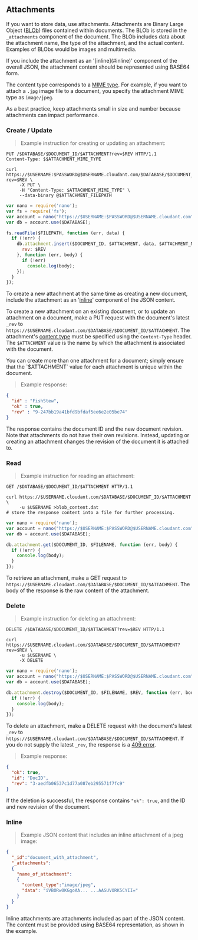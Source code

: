 ## Attachments

If you want to store data, use attachments.
Attachments are Binary Large Object ([BLOb](http://en.wikipedia.org/wiki/Binary_large_object)) files contained within documents.
The BLOb is stored in the `_attachments` component of the document.
The BLOb includes data about the attachment name, the type of the attachment, and the actual content.
Examples of BLObs would be images and multimedia.

<aside class="warning">If you include the attachment as an '[inline](#inline)' component of the overall JSON,
the attachment content should be represented using BASE64 form.</aside>

The content type corresponds to a [MIME type][mime].
For example, if you want to attach a `.jpg` image file to a document,
you specify the attachment MIME type as `image/jpeg`.

<aside class="warning">As a best practice, keep attachments small in size and number because attachments can impact performance.</aside>

### Create / Update

> Example instruction for creating or updating an attachment:

```http
PUT /$DATABASE/$DOCUMENT_ID/$ATTACHMENT?rev=$REV HTTP/1.1
Content-Type: $$ATTACHMENT_MIME_TYPE
```

```shell
curl https://$USERNAME:$PASSWORD@$USERNAME.cloudant.com/$DATABASE/$DOCUMENT_ID/$ATTACHMENT?rev=$REV \
     -X PUT \
     -H "Content-Type: $ATTACHMENT_MIME_TYPE" \
     --data-binary @$ATTACHMENT_FILEPATH
```

```javascript
var nano = require('nano');
var fs = require('fs');
var account = nano("https://$USERNAME:$PASSWORD@$USERNAME.cloudant.com");
var db = account.use($DATABASE);

fs.readFile($FILEPATH, function (err, data) {
  if (!err) {
    db.attachment.insert($DOCUMENT_ID, $ATTACHMENT, data, $ATTACHMENT_MIME_TYPE, {
      rev: $REV
    }, function (err, body) {
      if (!err)
        console.log(body);
    });
  }
});
```

To create a new attachment at the same time as creating a new document,
include the attachment as an '[inline](#inline)' component of the JSON content.

To create a new attachment on an existing document,
or to update an attachment on a document,
make a PUT request with the document's latest `_rev` to `https://$USERNAME.cloudant.com/$DATABASE/$DOCUMENT_ID/$ATTACHMENT`.
The attachment's [content type][mime] must be specified using the `Content-Type` header.
The `$ATTACHMENT` value is the name by which the attachment is associated with the document.

<aside>You can create more than one attachment for a document;
simply ensure that the `$ATTACHMENT` value for each attachment is unique within the document.</aside>

<div></div>

> Example response:

```json
{
  "id" : "FishStew",
  "ok" : true,
  "rev" : "9-247bb19a41bfd9bfdaf5ee6e2e05be74"
}
```

The response contains the document ID and the new document revision. Note that attachments do not have their own revisions. Instead, updating or creating an attachment changes the revision of the document it is attached to.

### Read

> Example instruction for reading an attachment:

```http
GET /$DATABASE/$DOCUMENT_ID/$ATTACHMENT HTTP/1.1
```

```shell
curl https://$USERNAME.cloudant.com/$DATABASE/$DOCUMENT_ID/$ATTACHMENT \
     -u $USERNAME >blob_content.dat
# store the response content into a file for further processing.
```

```javascript
var nano = require('nano');
var account = nano("https://$USERNAME:$PASSWORD@$USERNAME.cloudant.com");
var db = account.use($DATABASE);

db.attachment.get($DOCUMENT_ID, $FILENAME, function (err, body) {
  if (!err) {
    console.log(body);
  }
});
```

To retrieve an attachment,
make a GET request to `https://$USERNAME.cloudant.com/$DATABASE/$DOCUMENT_ID/$ATTACHMENT`.
The body of the response is the raw content of the attachment.

### Delete

> Example instruction for deleting an attachment:

```http
DELETE /$DATABASE/$DOCUMENT_ID/$ATTACHMENT?rev=$REV HTTP/1.1
```

```shell
curl https://$USERNAME.cloudant.com/$DATABASE/$DOCUMENT_ID/$ATTACHMENT?rev=$REV \
     -u $USERNAME \
     -X DELETE
```

```javascript
var nano = require('nano');
var account = nano("https://$USERNAME:$PASSWORD@$USERNAME.cloudant.com");
var db = account.use($DATABASE);

db.attachment.destroy($DOCUMENT_ID, $FILENAME, $REV, function (err, body) {
  if (!err) {
    console.log(body);
  }
});
```

To delete an attachment, make a DELETE request with the document's latest `_rev` to `https://$USERNAME.cloudant.com/$DATABASE/$DOCUMENT_ID/$ATTACHMENT`.
If you do not supply the latest `_rev`,
the response is a [409 error](basics.html#http-status-codes).

<div></div>

> Example response:

```json
{
  "ok": true,
  "id": "DocID",
  "rev": "3-aedfb06537c1d77a087eb295571f7fc9"
}
```

If the deletion is successful, the response contains `"ok": true`, and the ID and new revision of the document.

### Inline

> Example JSON content that includes an inline attachment of a jpeg image:

```json
{
  "_id":"document_with_attachment",
  "_attachments":
  {
    "name_of_attachment":
    {
      "content_type":"image/jpeg",
      "data": "iVBORw0KGgoAA... ...AASUVORK5CYII="
    }
  }
}
```

Inline attachments are attachments included as part of the JSON content.
The content must be provided using BASE64 representation,
as shown in the example.

[mime]: http://en.wikipedia.org/wiki/Internet_media_type#List_of_common_media_types
